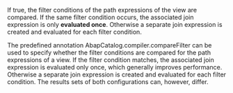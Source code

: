 If true, the filter conditions of the path expressions of the view are compared. If the same filter condition occurs, the associated join expression is only **evaluated once**. Otherwise a separate join expression is created and evaluated for each filter condition.

The predefined annotation AbapCatalog.compiler.compareFilter can be used to specify whether the filter conditions are compared for the path expressions of a view. If the filter condition matches, the associated join expression is evaluated only once, which generally improves performance. Otherwise a separate join expression is created and evaluated for each filter condition. The results sets of both configurations can, however, differ.

